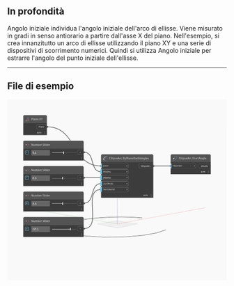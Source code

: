 ## In profondità
Angolo iniziale individua l'angolo iniziale dell'arco di ellisse. Viene misurato in gradi in senso antiorario a partire dall'asse X del piano. Nell'esempio, si crea innanzitutto un arco di ellisse utilizzando il piano XY e una serie di dispositivi di scorrimento numerici. Quindi si utilizza Angolo iniziale per estrarre l'angolo del punto iniziale dell'ellisse.
___
## File di esempio

![StartAngle](./Autodesk.DesignScript.Geometry.EllipseArc.StartAngle_img.jpg)

